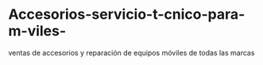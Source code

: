 # Accesorios-servicio-t-cnico-para-m-viles-
ventas de accesorios y reparación de equipos móviles de todas las marcas 
